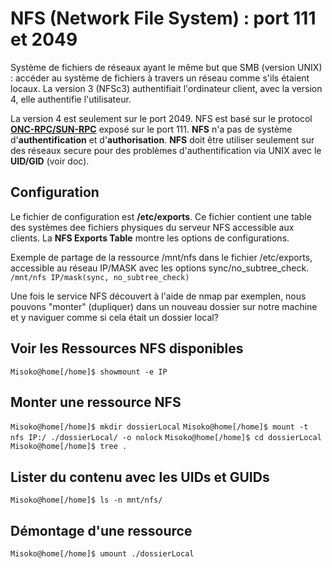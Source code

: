 # NFS (Network File System) : port 111 et 2049

Système de fichiers de réseaux ayant le même but que SMB (version UNIX) : accéder au système de fichiers à travers un réseau comme s'ils étaient locaux. La version 3 (NFSc3) authentifiait l'ordinateur client, avec la version 4, elle authentifie l'utilisateur.

La version 4 est seulement sur le port 2049. NFS est basé sur le protocol **[ONC-RPC/SUN-RPC](https://en.wikipedia.org/wiki/Sun_RPC)** exposé sur le port 111.
**NFS** n'a pas de système d'**authentification** et d'**authorisation**.
**NFS** doit être utiliser seulement sur des réseaux secure pour des problèmes d'authentification via UNIX avec le **UID/GID** (voir doc).

## Configuration 
Le fichier de configuration est **/etc/exports**.
Ce fichier contient une table des systèmes dee fichiers physiques du serveur NFS accessible aux clients. La **NFS Exports Table** montre les options de configurations.

Exemple de partage de la ressource /mnt/nfs dans le fichier /etc/exports, accessible au réseau IP/MASK avec les options sync/no_subtree_check.
`/mnt/nfs IP/mask(sync, no_subtree_check)`

Une fois le service NFS découvert à l'aide de nmap par exemplen, nous pouvons "monter" (dupliquer) dans un nouveau dossier sur notre machine et y naviguer comme si cela était un dossier local?

## Voir les Ressources NFS disponibles

```Misoko@home[/home]$ showmount -e IP ```

## Monter une ressource NFS

`Misoko@home[/home]$ mkdir dossierLocal`
`Misoko@home[/home]$ mount -t nfs IP:/ ./dossierLocal/ -o nolock`
`Misoko@home[/home]$ cd dossierLocal`
`Misoko@home[/home]$ tree .`

## Lister du contenu avec les UIDs et GUIDs
```Misoko@home[/home]$ ls -n mnt/nfs/```

## Démontage d'une ressource
```Misoko@home[/home]$ umount ./dossierLocal```